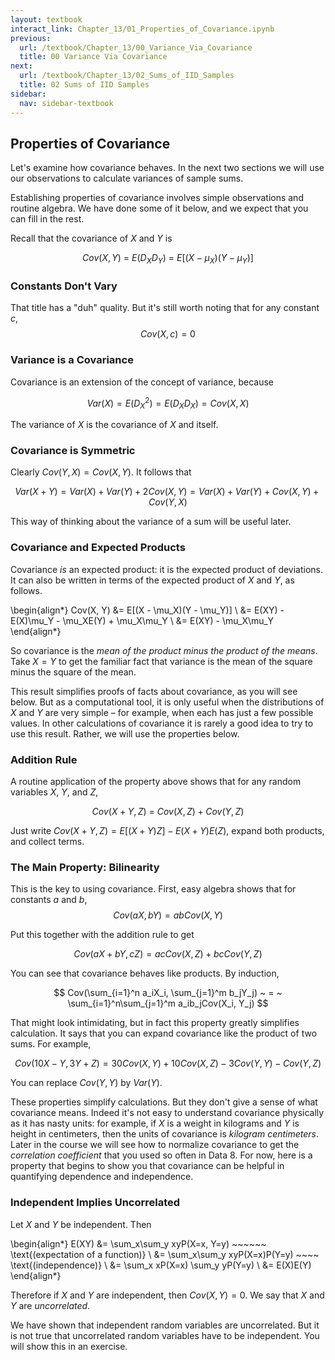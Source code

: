 ```yaml
---
layout: textbook
interact_link: Chapter_13/01_Properties_of_Covariance.ipynb
previous:
  url: /textbook/Chapter_13/00_Variance_Via_Covariance
  title: 00 Variance Via Covariance
next:
  url: /textbook/Chapter_13/02_Sums_of_IID_Samples
  title: 02 Sums of IID Samples
sidebar:
  nav: sidebar-textbook
---
```


## Properties of Covariance ##

Let's examine how covariance behaves. In the next two sections we will use our observations to calculate variances of sample sums.

Establishing properties of covariance involves simple observations and routine algebra. We have done some of it below, and we expect that you can fill in the rest.

Recall that the covariance of $X$ and $Y$ is 

$$
Cov(X, Y) ~ = ~ E(D_XD_Y) ~ = ~ E[(X - \mu_X)(Y - \mu_Y)]
$$

### Constants Don't Vary ###
That title has a "duh" quality. But it's still worth noting that for any constant $c$,
$$
Cov(X, c) = 0
$$

### Variance is a Covariance ##
Covariance is an extension of the concept of variance, because

$$
Var(X) = E(D_X^2) = E(D_XD_X) = Cov(X, X)
$$

The variance of $X$ is the covariance of $X$ and itself.

### Covariance is Symmetric ###
Clearly $Cov(Y, X) = Cov(X, Y)$. It follows that

$$
Var(X + Y) = Var(X) + Var(Y) + 2Cov(X, Y) = Var(X) + Var(Y) + Cov(X, Y) + Cov(Y, X)
$$

This way of thinking about the variance of a sum will be useful later.

### Covariance and Expected Products ###
Covariance *is* an expected product: it is the expected product of deviations. It can also be written in terms of the expected product of $X$ and $Y$, as follows.

\begin{align*}
Cov(X, Y) &= E[(X - \mu_X)(Y - \mu_Y)] \\
&= E(XY) - E(X)\mu_Y - \mu_XE(Y) + \mu_X\mu_Y \\
&= E(XY) - \mu_X\mu_Y
\end{align*}

So covariance is the *mean of the product minus the product of the means*. Take $X = Y$ to get the familiar fact that variance is the mean of the square minus the square of the mean.

This result simplifies proofs of facts about covariance, as you will see below. But as a computational tool, it is only useful when the distributions of $X$ and $Y$ are very simple – for example, when each has just a few possible values. In other calculations of covariance it is rarely a good idea to try to use this result. Rather, we will use the properties below.

### Addition Rule ###
A routine application of the property above shows that for any random variables $X$, $Y$, and $Z$,

$$
Cov(X+Y, Z) ~ = ~ Cov(X, Z) + Cov(Y, Z)
$$

Just write $Cov(X+Y, Z) = E[(X+Y)Z] - E(X+Y)E(Z)$, expand both products, and collect terms.

### The Main Property: Bilinearity ###
This is the key to using covariance. First, easy algebra shows that for constants $a$ and $b$,
$$
Cov(aX, bY) = abCov(X, Y)
$$

Put this together with the addition rule to get

$$
Cov(aX + bY, cZ) = acCov(X, Z) + bcCov(Y, Z)
$$

You can see that covariance behaves like products. By induction,

$$
Cov(\sum_{i=1}^n a_iX_i, \sum_{j=1}^m b_jY_j) ~ = ~
\sum_{i=1}^n\sum_{j=1}^m a_ib_jCov(X_i, Y_j)
$$

That might look intimidating, but in fact this property greatly simplifies calculation. It says that you can expand covariance like the product of two sums. For example,

$$
Cov(10X - Y, 3Y + Z) = 30Cov(X, Y) + 10Cov(X, Z) - 3Cov(Y, Y) - Cov(Y, Z)
$$

You can replace $Cov(Y, Y)$ by $Var(Y)$.

These properties simplify calculations. But they don't give a sense of what covariance means. Indeed it's not easy to understand covariance physically as it has nasty units: for example, if $X$ is a weight in kilograms and $Y$ is height in centimeters, then the units of covariance is *kilogram centimeters*. Later in the course we will see how to normalize covariance to get the *correlation coefficient* that you used so often in Data 8. For now, here is a property that begins to show you that covariance can be helpful in quantifying dependence and independence.

### Independent Implies Uncorrelated ###
Let $X$ and $Y$ be independent. Then

\begin{align*}
E(XY) &= \sum_x\sum_y xyP(X=x, Y=y) ~~~~~~ \text{(expectation of a function)} \\
&= \sum_x\sum_y xyP(X=x)P(Y=y) ~~~~ \text{(independence)} \\
&= \sum_x xP(X=x) \sum_y yP(Y=y) \\
&= E(X)E(Y)
\end{align*}

Therefore if $X$ and $Y$ are independent, then $Cov(X, Y) = 0$. We say that $X$ and $Y$ are *uncorrelated*.

We have shown that independent random variables are uncorrelated. But it is not true that uncorrelated random variables have to be independent. You will show this in an exercise.
